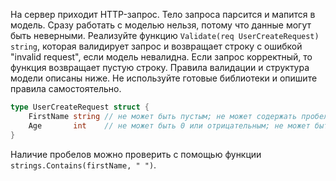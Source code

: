 На сервер приходит HTTP-запрос. Тело запроса парсится и мапится в модель. Сразу работать с моделью нельзя, потому что данные могут быть неверными.
Реализуйте функцию `Validate(req UserCreateRequest) string`, которая валидирует запрос и возвращает строку с ошибкой "invalid request", если модель невалидна. Если запрос корректный, то функция возвращает пустую строку. Правила валидации и структура модели описаны ниже. Не используйте готовые библиотеки и опишите правила самостоятельно.

```go
type UserCreateRequest struct {
	FirstName string // не может быть пустым; не может содержать пробелы
	Age       int    // не может быть 0 или отрицательным; не может быть больше 150
}
```

Наличие пробелов можно проверить с помощью функции `strings.Contains(firstName, " ")`.

